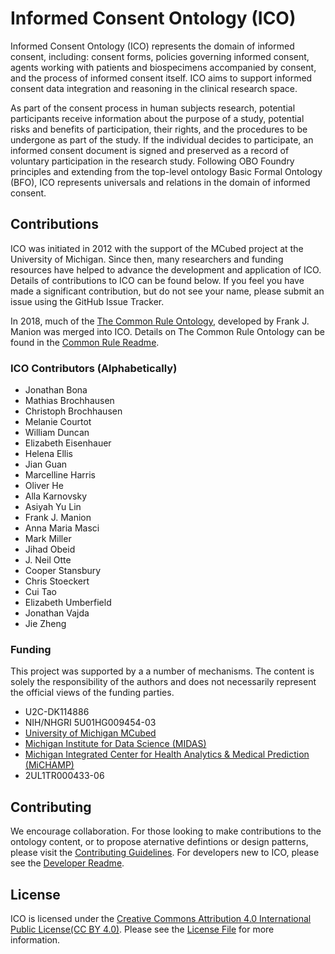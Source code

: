 # Informed Consent Ontology (ICO)
Informed Consent Ontology (ICO) represents the domain of informed consent, including: consent forms, policies governing informed consent, agents working with patients and biospecimens accompanied by consent, and the process of informed consent itself. ICO aims to support informed consent data integration and reasoning in the clinical research space.

As part of the consent process in human subjects research, potential participants receive information about the purpose of a study, potential risks and benefits of participation, their rights, and the procedures to be undergone as part of the study. If the individual decides to participate, an informed consent document is signed and preserved as a record of voluntary participation in the research study. Following OBO Foundry principles and extending from the top-level ontology Basic Formal Ontology (BFO), ICO represents universals and relations in the domain of informed consent.

## Contributions
ICO was initiated in 2012 with the support of the MCubed project at the University of Michigan. Since then, many researchers and funding resources have helped to advance the development and application of ICO. Details of contributions to ICO can be found below. If you feel you have made a significant contribution, but do not see your name, please submit an issue using the GitHub Issue Tracker.

In 2018, much of the [The Common Rule Ontology](https://github.com/CRO-ontology/CRO), developed by Frank J. Manion was merged into ICO. Details on The Common Rule Ontology can be found in the [Common Rule Readme](COMMON_RULE_README.md).

### ICO Contributors (Alphabetically)
- Jonathan Bona
- Mathias Brochhausen
- Christoph Brochhausen
- Melanie Courtot
- William Duncan
- Elizabeth Eisenhauer
- Helena Ellis
- Jian Guan
- Marcelline Harris
- Oliver He
- Alla Karnovsky
- Asiyah Yu Lin
- Frank J. Manion
- Anna Maria Masci
- Mark Miller
- Jihad Obeid
- J. Neil Otte
- Cooper Stansbury
- Chris Stoeckert
- Cui Tao
- Elizabeth Umberfield
- Jonathan Vajda
- Jie Zheng

### Funding
This project was supported by a a number of mechanisms. The content is solely the responsibility of the authors and does not necessarily represent the official views of the funding parties.

- U2C-DK114886
- NIH/NHGRI 5U01HG009454-03
- [University of Michigan MCubed](https://mcubed.umich.edu/)
- [Michigan Institute for Data Science (MIDAS)](https://midas.umich.edu/)
- [Michigan Integrated Center for Health Analytics & Medical Prediction (MiCHAMP)](https://michamp.med.umich.edu/)
- 2UL1TR000433-06

## Contributing
We encourage collaboration. For those looking to make contributions to the ontology content, or to propose aternative defintions or design patterns, please visit the [Contributing Guidelines](CONTRIBUTING.md). For developers new to ICO, please see the [Developer Readme](src/ontology/README.md).

## License
ICO is licensed under the [Creative Commons Attribution 4.0 International Public License\(CC BY 4.0\)](https://creativecommons.org/licenses/by/4.0/legalcode). Please see the [License File](LICENSE.txt) for more information.
